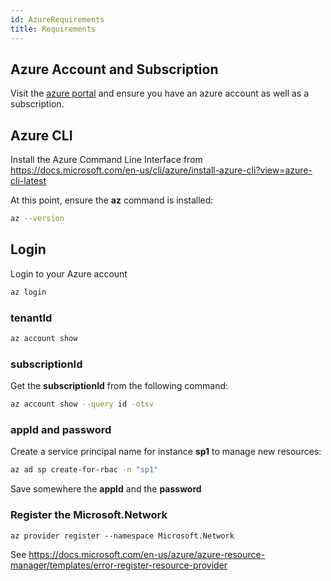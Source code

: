 ```yaml
---
id: AzureRequirements
title: Requirements
---
```


## Azure Account and Subscription

Visit the [azure portal](https://portal.azure.com) and ensure you have an azure account as well as a subscription.

## Azure CLI

Install the Azure Command Line Interface from https://docs.microsoft.com/en-us/cli/azure/install-azure-cli?view=azure-cli-latest

At this point, ensure the **az** command is installed:

```bash
az --version
```

## Login

Login to your Azure account

```bash
az login
```

### tenantId

```bash
az account show
```

### subscriptionId

Get the **subscriptionId** from the following command:

```bash
az account show --query id -otsv
```

### appId and password

Create a service principal name for instance **sp1** to manage new resources:

```bash
az ad sp create-for-rbac -n "sp1"
```

Save somewhere the **appId** and the **password**

### Register the Microsoft.Network

```
az provider register --namespace Microsoft.Network
```

See https://docs.microsoft.com/en-us/azure/azure-resource-manager/templates/error-register-resource-provider
